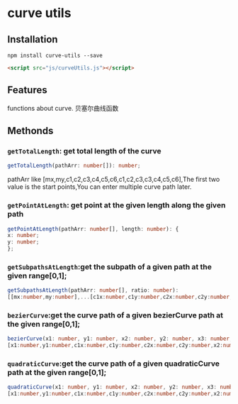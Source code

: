 # curve utils

## Installation

```shell
npm install curve-utils --save
```

```html
<script src="js/curveUtils.js"></script>
```

## Features

functions about curve.
贝塞尔曲线函数

## Methonds

### `getTotalLength`: get total length of the curve

```typescript
getTotalLength(pathArr: number[]): number;
```

pathArr like [mx,my,c1,c2,c3,c4,c5,c6,c1,c2,c3,c3,c4,c5,c6],The first two value is the start points,You can enter multiple curve path later.

### `getPointAtLength`: get point at the given length along the given path

```typescript
getPointAtLength(pathArr: number[], length: number): {
x: number;
y: number;
};
```

### `getSubpathsAtLength`:get the subpath of a given path at the given range[0,1];

```typescript
getSubpathsAtLength(pathArr: number[], ratio: number):
[[mx:number,my:number],...[c1x:number,c1y:number,c2x:number,c2y:number,x2:number,y2:number]];
```

### `bezierCurve`:get the curve path of a given bezierCurve path at the given range[0,1];

```typescript
bezierCurve(x1: number, y1: number, x2: number, y2: number, x3: number, y3: number, x4: number, y4: number, t?: number):
[x1:number,y1:number,c1x:number,c1y:number,c2x:number,c2y:number,x2:number,y2:number];
```

### `quadraticCurve`:get the curve path of a given quadraticCurve path at the given range[0,1];

```typescript
quadraticCurve(x1: number, y1: number, x2: number, y2: number, x3: number, y3: number, t?: number):
[x1:number,y1:number,c1x:number,c1y:number,c2x:number,c2y:number,x2:number,y2:number];
```
